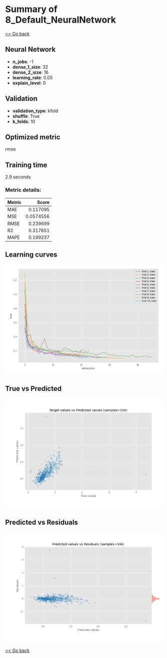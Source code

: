 # Summary of 8_Default_NeuralNetwork

[<< Go back](../README.md)


## Neural Network
- **n_jobs**: -1
- **dense_1_size**: 32
- **dense_2_size**: 16
- **learning_rate**: 0.05
- **explain_level**: 0

## Validation
 - **validation_type**: kfold
 - **shuffle**: True
 - **k_folds**: 10

## Optimized metric
rmse

## Training time

2.9 seconds

### Metric details:
| Metric   |     Score |
|:---------|----------:|
| MAE      | 0.117095  |
| MSE      | 0.0574556 |
| RMSE     | 0.239699  |
| R2       | 0.317651  |
| MAPE     | 0.199237  |



## Learning curves
![Learning curves](learning_curves.png)
## True vs Predicted

![True vs Predicted](true_vs_predicted.png)


## Predicted vs Residuals

![Predicted vs Residuals](predicted_vs_residuals.png)



[<< Go back](../README.md)
